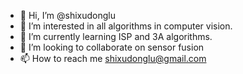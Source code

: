 - 👋 Hi, I’m @shixudonglu
- 👀 I’m interested in all algorithms in computer vision.
- 🌱 I’m currently learning ISP and 3A algorithms.
- 💞️ I’m looking to collaborate on sensor fusion
- 📫 How to reach me shixudonglu@gmail.com

<!---
shixudonglu/shixudonglu is a ✨ special ✨ repository because its `README.md` (this file) appears on your GitHub profile.
You can click the Preview link to take a look at your changes.
--->

